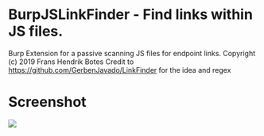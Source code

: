 #  BurpJSLinkFinder - Find links within JS files.
Burp Extension for a passive scanning JS files for endpoint links.
Copyright (c) 2019 Frans Hendrik Botes
Credit to https://github.com/GerbenJavado/LinkFinder for the idea and regex

#  Screenshot
![](https://i.imgur.com/DfzweE9.png)
